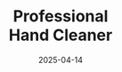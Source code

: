 ---
type: product
layout: product
date: 2025-04-14
sitemap:
  priority: 1
  changefreq: "weekly"

# SEO metadata
seoTitleSuffix: "Industrial Strength Soap Near Me"
seoDescription: >-
  Discover Nutcracker Pro’s heavy-duty hand cleaner in New York. Perfect for mechanics, dealerships, and auto shops. Fast shipping, eco-friendly, and skin-safe.

# Page content
title: "Professional <br> **Hand Cleaner**"
titlePrefix: "New York’s Top Choice for Mechanic Supplies"
description: >-
  Nutcracker Pro’s heavy-duty hand cleaner tackles grease and grime for New York mechanics and dealerships. Eco-friendly, skin-safe, and cost-effective with fast shipping.

# benefitsContent
benefitsImages:
  - image: /images/handcleaner/product-despencer.jpg
    alt: "Nutcracker Pro Hand Cleaner Dispenser in New York"
  - image: /images/handcleaner/product-details.jpg
    alt: "Nutcracker Pro Hand Cleaner Variants for New York Auto Shops"

benefitsBlocks:
  - title: "Trusted by New York Mechanics"
    text: >-
      Nutcracker’s professional hand cleaner is a favorite in New York auto shops. It cuts through tough grease and oil, making it ideal for mechanics and service centers across the state.
  - title: "Gentle on Hands, Tough on Grime"
    text: >-
      Formulated with emollients, this shop-grade hand cleaner keeps hands moisturized even with frequent use. Perfect for technicians who need reliable cleaning without skin irritation.
  - title: "Eco-Friendly Cleaning Power"
    text: >-
      Using biodegradable walnut shells, Nutcracker’s hand cleaner is an eco-friendly choice for auto shops. It delivers industrial-strength cleaning without harming the environment.
  - title: "Ideal for New York Dealerships"
    text: >-
      Nutcracker’s versatile formula removes oil, ink, and more, making it a go-to for dealership service bays and body shops. It’s built for high-volume use.
  - title: "Non-Greasy Finish for Pros"
    text: >-
      Unlike other soaps, Nutcracker leaves no slippery residue, letting mechanics get back to work quickly. It’s a must-have for busy auto repair shops.
  - title: "Cost-Saving Bulk Orders"
    text: >-
      The concentrated formula reduces usage by up to 75%, saving New York service centers money. Bulk orders ensure fast delivery for high-volume auto shops.
  - title: "Meets New York Safety Standards"
    text: >-
      Nutcracker’s dye-free, fragrance-free formula complies with New York’s workplace safety regulations, making it a safe choice for mechanics and technicians.
  - title: "Fast Shipping Across New York"
    text: >-
      Get Nutcracker hand cleaner delivered quickly to your New York garage or dealership. Our local supply chain ensures you’re never out of stock.
  - title: "Perfect for Heavy-Duty Tasks"
    text: >-
      From diesel mechanics to body shops, Nutcracker’s heavy-duty hand cleaner handles the toughest jobs in automotive and industrial sectors.

# testimonials section
testimonials:
  items:
    - name: "Tommy"
      text: >-
        This soap’s a game-changer for my shop. Gets grease off fast, doesn’t dry my hands. Worth every penny for my crew.
    - name: "Lisa"
      text: >-
        I manage a dealership in New York. Nutcracker soap keeps our service bay stocked. Cleans great and ships quick. Highly recommend.
    - name: "Jake"
      text: >-
        Been using this in my garage. It’s the best hand cleaner for mechanics in New York. No greasy feel, just clean hands.
    - name: "Maria"
      text: >-
        Our body shop loves Nutcracker. It’s gentle but tough on paint and oil. Fast delivery to New York keeps us running smooth.
    - name: "Eddie"
      text: >-
        I’m a diesel mechanic. This soap cuts through grime like nothing else. Doesn’t hurt my skin either. Great stuff.
    - name: "Sarah"
      text: >-
        Nutcracker’s hand cleaner is perfect for our service center. Eco-friendly and effective. Our techs love it.
    - name: "Frank"
      text: >-
        This soap saves us money. A little goes a long way in our auto shop. Cleans fast and feels good on hands.
    - name: "Tina"
      text: >-
        I order Nutcracker for ourfleet service. It’s reliable, ships fast, and keeps our mechanics’ hands clean.
    - name: "Bobby"
      text: >-
        Best soap for my auto shop. Gets rid of oil and dirt quick. Mechanics need this in their garage.

# FAQ section
faq:
  questions:
    - question: "What grime can Nutcracker’s hand cleaner remove in auto shops?"
      answer: >-
        Nutcracker’s heavy-duty hand cleaner tackles grease, oil, ink, paint, and tar, making it ideal for auto shops, dealerships, and body shops. Its shop-grade formula ensures thorough cleaning for mechanics and technicians handling tough industrial contaminants daily.
    - question: "Is Nutcracker safe for sensitive skin in workplaces?"
      answer: >-
        Yes, Nutcracker’s emollient-rich formula is gentle on sensitive skin, preventing dryness and irritation. It’s perfect for mechanics who wash frequently, meeting local safety standards for workplace skin care while delivering professional cleaning power.
    - question: "Can New York industries beyond automotive use Nutcracker?"
      answer: >-
        Absolutely. Nutcracker’s versatile hand cleaner suits New York’s construction, manufacturing, and fleet service sectors. Its industrial-strength formula handles diverse contaminants, making it a top choice for various high-demand environments across the state.
    - question: "Does Nutcracker have fragrances or dyes?"
      answer: >-
        No, Nutcracker is free of dyes and fragrances, ensuring a safe, natural cleaning experience for auto shops. This makes it compliant with local regulations and ideal for technicians who need hypoallergenic, professional-grade hand cleaner.
    - question: "Why choose walnut shell scrubbers for auto shops?"
      answer: >-
        Nutcracker’s biodegradable walnut shells are eco-friendly and gentle, reducing environmental impact. Unlike synthetic abrasives, they’re safe for repeated use, aligning with the state’s sustainability goals while providing powerful cleaning for mechanics.
    - question: "How does Nutcracker save costs for New York auto shops?"
      answer: >-
        Nutcracker’s concentrated formula cuts usage by up to 75%, reducing restocking costs for New York dealerships and garages. Fast shipping and bulk order options ensure cost-saving auto supplies are always available for high-volume service centers.
    - question: "How fast is Nutcracker delivery in New York?"
      answer: >-
        Nutcracker offers fast shipping across New York, ensuring auto shops and dealerships stay stocked. Our local mechanic supply chain minimizes downtime, delivering professional-grade hand cleaner to service centers and garages quickly and reliably.
    - question: "Is Nutcracker compliant with New York regulations?"
      answer: >-
        Yes, Nutcracker’s dye-free, fragrance-free formula meets New York’s workplace safety and environmental standards. It’s a trusted choice for mechanics and service managers seeking compliant, high-performance hand cleaner for their auto shops.

---